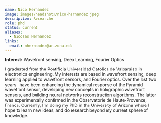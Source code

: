 ```yaml
---
name: Nico Hernandez
image: images/headshots/nico-hernandez.jpeg
description: Researcher
role: phd
status: current
aliases:
  - Nicolas Hernandez
links:
  email: nhernandez@arizona.edu
---
```

**Interest:** Wavefront sensing, Deep Learning, Fourier Optics

I graduated from the Pontificia Universidad Catolica de Valparaiso in electronics engineering. My interests are based in wavefront sensing, deep learning applied to wavefront sensors, and Fourier optics. Over the last two years I have been  enhancing the dynamical response of the Pyramid wavefront sensor, developing new concepts in holographic wavefront sensors, and building neural networks reconstruction algorithms. The latter was experimentally confirmed in the Observatorie de Haute-Provence, France. Currently, I'm doing my PhD in the University of Arizona where I hope to learn new ideas, and do research beyond my current sphere of knowledge.
